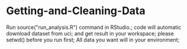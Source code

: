 # Getting-and-Cleaning-Data
Run source("run_analysis.R") command in RStudio.;
code will automatic download dataset from uci;
and get result in your workspace;
please setwd() before you run first;
All data you want will in your environment;
